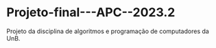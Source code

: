 # Projeto-final---APC--2023.2
Projeto da disciplina de algoritmos e programação de computadores da UnB.
